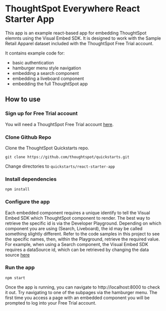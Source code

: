 # ThoughtSpot Everywhere React Starter App
This app is an example react-based app for embedding ThoughtSpot elemnts using the Visual Embed SDK. It is designed to work with the Sample Retail Apparel dataset included with the ThoughtSpot Free Trial account.

It contains example code for:
- basic authentication
- hamburger menu style navigation
- embedding a search component
- embedding a liveboard component
- embedding the full ThoughtSpot app

## How to use

### Sign up for Free Trial account
You will need a ThoughtSpot Free Trial account [here](https://www.thoughtspot.com/trial). 

### Clone Github Repo
Clone the ThoughtSpot Quickstarts repo.

`git clone https://github.com/thoughtspot/quickstarts.git`

Change directories to `quickstarts/react-starter-app`


### Install dependencies

`npm install`

 ### Configure the app
Each embedded component requires a unique identify to tell the Visual Embed SDK which ThoughtSpot component to render. The best way to retrieve the specific id is via the Developer Playground. Depending on which component you are using (Search, Liveboard), the id may be called something slightly different. Refer to the code samples in this project to see the specific names, then, within the Playground, retrieve the required value. For example, when using a Search component, the Visual Embed SDK requires a dataSource id, which can be retrieved by changing the data source [here](https://try-everywhere.thoughtspot.cloud/v2/#/everywhere/playground/search)

 ### Run the app
 `npm start`

Once the app is running, you can navigate to http://localhost:8000 to check it out. Try navigating to one of the subpages via the hamburger menu. The first time you access a page with an embedded component you will be prompted to log into your Free Trial account. 